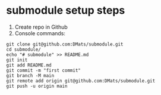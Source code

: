 # submodule setup steps

1. Create repo in Github
2. Console commands:
```console
git clone git@github.com:DMats/submodule.git
cd submodule/
echo "# submodule" >> README.md
git init
git add README.md
git commit -m "first commit"
git branch -M main
git remote add origin git@github.com:DMats/submodule.git
git push -u origin main
```
